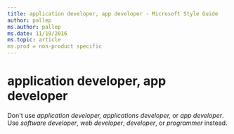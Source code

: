 ```yaml
---
title: application developer, app developer - Microsoft Style Guide
author: pallep
ms.author: pallep
ms.date: 11/19/2016
ms.topic: article
ms.prod = non-product specific
---
```


# application developer, app developer

Don't use *application developer,* *applications developer,* or *app developer*. Use *software developer*, *web developer*, *developer*, or *programmer* instead.
